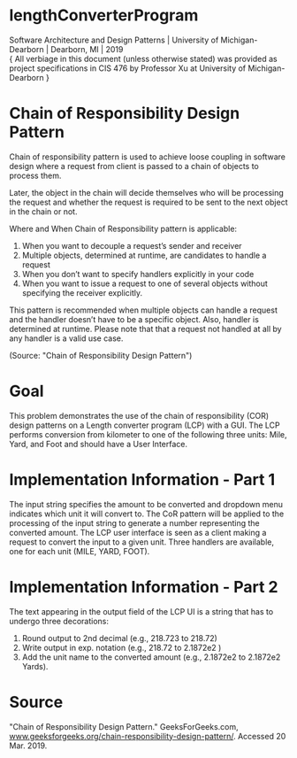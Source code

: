 # lengthConverterProgram
Software Architecture and Design Patterns | University of Michigan-Dearborn | Dearborn, MI | 2019 </br>
   { All verbiage in this document (unless otherwise stated) was provided as project specifications in CIS 476 by Professor Xu at University of Michigan- Dearborn }

# Chain of Responsibility Design Pattern 
Chain of responsibility pattern is used to achieve loose coupling in software design where a request from client is passed to a          chain of objects to process them. 

Later, the object in the chain will decide themselves who will be processing the request and whether the request is required to be        sent to the next object in the chain or not.

Where and When Chain of Responsibility pattern is applicable:
   1) When you want to decouple a request’s sender and receiver
   2) Multiple objects, determined at runtime, are candidates to handle a request
   3) When you don’t want to specify handlers explicitly in your code
   4) When you want to issue a request to one of several objects without specifying the receiver explicitly.

This pattern is recommended when multiple objects can handle a request and the handler doesn’t have to be a specific object. 
Also, handler is determined at runtime. Please note that that a request not handled at all by any handler is a valid use case.

(Source: "Chain of Responsibility Design Pattern")

# Goal
This problem demonstrates the use of the chain of responsibility (COR) design patterns on a Length converter program (LCP) with a GUI. The LCP performs conversion from kilometer to one of the following three units: Mile, Yard, and Foot and should have a User Interface.

# Implementation Information - Part 1
The input string specifies the amount to be converted and dropdown menu indicates which unit it will convert to. The CoR pattern will be applied to the processing of the input string to generate a number representing the converted amount. The LCP user interface is seen as a client making a request to convert the input to a given unit. Three handlers are available, one for each unit (MILE, YARD, FOOT).

# Implementation Information - Part 2
The text appearing in the output field of the LCP UI is a string that has to undergo three decorations:
   1) Round output to 2nd decimal (e.g., 218.723 to 218.72)
   2) Write output in exp. notation (e.g., 218.72 to 2.1872e2 )
   3) Add the unit name to the converted amount (e.g., 2.1872e2 to 2.1872e2 Yards).

# Source
  "Chain of Responsibility Design Pattern." GeeksForGeeks.com, www.geeksforgeeks.org/chain-responsibility-design-pattern/. Accessed 20 Mar. 2019. 
